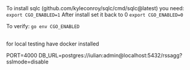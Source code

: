 ##

To install sqlc (github.com/kyleconroy/sqlc/cmd/sqlc@latest) you need: `export CGO_ENABLED=1`
After install set it back to 0 `export CGO_ENABLED=0`

To verify: `go env CGO_ENABLED`

## 

for local testing have docker installed

PORT=4000
DB_URL=postgres://iulian:admin@localhost:5432/rssagg?sslmode=disable
